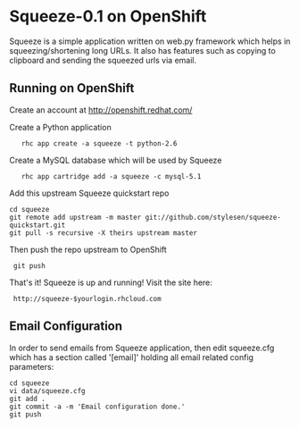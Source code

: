 Squeeze-0.1 on OpenShift
========================
Squeeze is a simple application written on web.py framework which helps in
squeezing/shortening long URLs. It also has features such as copying to 
clipboard and sending the squeezed urls via email.

Running on OpenShift
--------------------

Create an account at http://openshift.redhat.com/

Create a Python application

       rhc app create -a squeeze -t python-2.6

Create a MySQL database which will be used by Squeeze

       rhc app cartridge add -a squeeze -c mysql-5.1

Add this upstream Squeeze quickstart repo

    cd squeeze
    git remote add upstream -m master git://github.com/stylesen/squeeze-quickstart.git
    git pull -s recursive -X theirs upstream master

Then push the repo upstream to OpenShift

     git push

That's it! Squeeze is up and running! Visit the site here:

     http://squeeze-$yourlogin.rhcloud.com

Email Configuration
-------------------

In order to send emails from Squeeze application, then edit squeeze.cfg which
has a section called '[email]' holding all email related config parameters:

    cd squeeze
    vi data/squeeze.cfg
    git add .
    git commit -a -m 'Email configuration done.'
    git push
